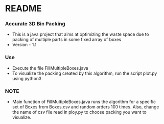 # README #

### Accurate 3D Bin Packing ###

* This is a java project that aims at optimizing the waste space due to packing of multiple parts in some fixed array of boxes
* Version - 1.1

### Use ###
* Execute the file FillMultipleBoxes.java
* To visualize the packing created by this algorithm, run the script plot.py using python3.
 

### NOTE ###
* Main function of FillMultipleBoxes.java runs the algorithm for a specific set of Boxes from Boxes.csv and random orders 100 times. Also, change the name of csv file read in ploy.py to choose packing you want to visualize.